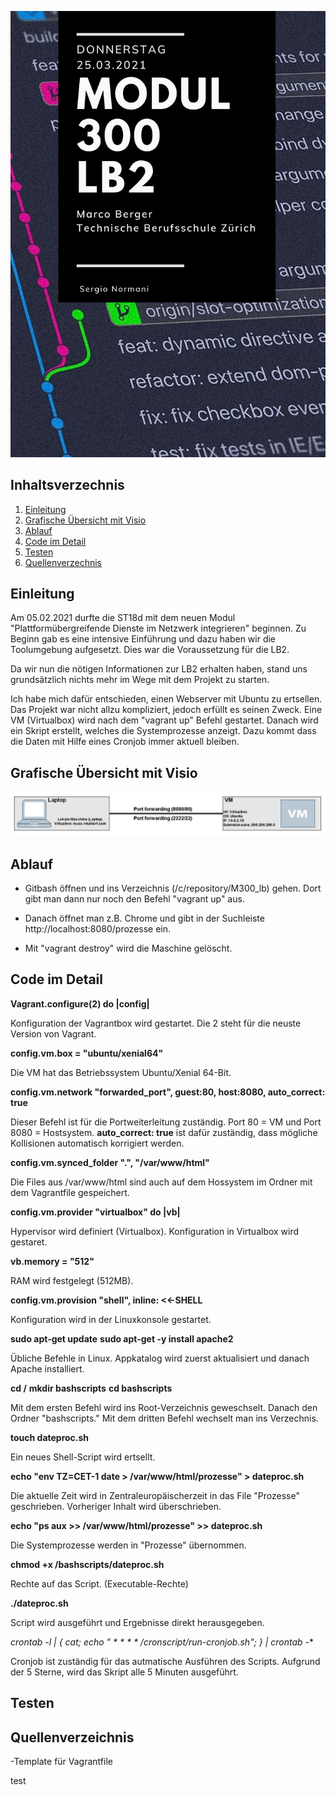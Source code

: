 ![Titelblatt_M300](Images/M300_Titelblatt.png)

## Inhaltsverzechnis
1. [Einleitung](#Einleitung)
2. [Grafische Übersicht mit Visio](#Visio)
3. [Ablauf](#Ablauf)
4. [Code im Detail](#Code)
5. [Testen](#testen)
6. [Quellenverzechnis](#Quellen)

## Einleitung <a name="Einleitung"></a>
Am 05.02.2021 durfte die ST18d mit dem neuen Modul "Plattformübergreifende Dienste im Netzwerk integrieren" beginnen. Zu Beginn gab es eine intensive Einführung und dazu haben wir die Toolumgebung aufgesetzt. Dies war die Voraussetzung für die LB2. 

Da wir nun die nötigen Informationen zur LB2 erhalten haben, stand uns grundsätzlich nichts mehr im Wege mit dem Projekt zu starten.

Ich habe mich dafür entschieden, einen Webserver mit Ubuntu zu ertsellen. Das Projekt war nicht allzu kompliziert, jedoch erfüllt es seinen Zweck. Eine VM (Virtualbox) wird nach dem "vagrant up" Befehl gestartet. Danach wird ein Skript erstellt, welches die Systemprozesse anzeigt. Dazu kommt dass die Daten mit Hilfe eines Cronjob immer aktuell bleiben.

## Grafische Übersicht mit Visio <a name="Visio"></a>
![Grafische Übersicht](https://github.com/sergio8585/M300_lb/blob/9f62754186925a6a41e3c6084ae79c1137e1e9d7/Images/LB2_M300_Visio.PNG)

## Ablauf <a name="Ablauf"></a>

- Gitbash öffnen und ins Verzeichnis (/c/repository/M300_lb) gehen. Dort gibt man dann nur noch den Befehl "vagrant up" aus.

- Danach öffnet man z.B. Chrome und gibt in der Suchleiste http://localhost:8080/prozesse ein. 

- Mit "vagrant destroy" wird die Maschine gelöscht.

## Code im Detail <a name="Code"></a>

**Vagrant.configure(2) do |config|**

Konfiguration der Vagrantbox wird gestartet. Die 2 steht für die neuste Version von Vagrant.

**config.vm.box = "ubuntu/xenial64"**

Die VM hat das Betriebssystem Ubuntu/Xenial 64-Bit.

**config.vm.network "forwarded_port", guest:80, host:8080, auto_correct: true**

Dieser Befehl ist für die Portweiterleitung zuständig. Port 80 = VM und Port 8080 = Hostsystem. **auto_correct: true** ist dafür zuständig, dass mögliche Kollisionen automatisch korrigiert werden.

**config.vm.synced_folder ".", "/var/www/html"**

Die Files aus /var/www/html sind auch auf dem Hossystem im Ordner mit dem Vagrantfile gespeichert.

**config.vm.provider "virtualbox" do |vb|**

Hypervisor wird definiert (Virtualbox). Konfiguration in Virtualbox wird gestaret.

**vb.memory = "512"**

RAM wird festgelegt (512MB).

**config.vm.provision "shell", inline: <<-SHELL**

Konfiguration wird in der Linuxkonsole gestartet.

**sudo apt-get update**
**sudo apt-get -y install apache2**

Übliche Befehle in Linux. Appkatalog wird zuerst aktualisiert und danach Apache installiert.

**cd /**
**mkdir bashscripts**
**cd bashscripts**

Mit dem ersten Befehl wird ins Root-Verzeichnis geweschselt. Danach den Ordner "bashscripts." Mit dem dritten Befehl wechselt man ins Verzechnis.

**touch dateproc.sh**

Ein neues Shell-Script wird ertsellt.

**echo "env TZ=CET-1 date > /var/www/html/prozesse" > dateproc.sh**

Die aktuelle Zeit wird in Zentraleuropäischerzeit in das File "Prozesse" geschrieben. Vorheriger Inhalt wird überschrieben.

**echo "ps aux >> /var/www/html/prozesse" >> dateproc.sh**

Die Systemprozesse werden in "Prozesse" übernommen.

**chmod +x /bashscripts/dateproc.sh**

Rechte auf das Script. (Executable-Rechte)

**./dateproc.sh**

Script wird ausgeführt und Ergebnisse direkt herausgegeben.

**crontab -l | {  cat; echo "* * * * * /cronscript/run-cronjob.sh"; } | crontab -** 

Cronjob ist zuständig für das autmatische Ausführen des Scripts. Aufgrund der 5 Sterne, wird das Skript alle 5 Minuten ausgeführt.

## Testen <a name="testen"></a>

## Quellenverzeichnis <a name="Quellen"></a>

-Template für Vagrantfile

test